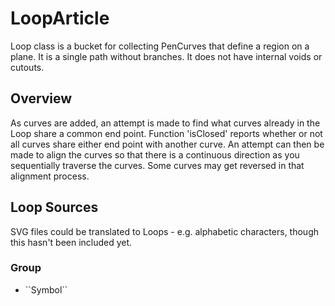 # LoopArticle

Loop class is a bucket for collecting PenCurves that define a region on a plane. It is a single path without branches. It does not have internal voids or cutouts.

## Overview

As curves are added, an attempt is made to find what curves already in the Loop share a common end point. Function 'isClosed' reports whether or not all curves share either end point with another curve. An attempt can then be made to align the curves so that there is a continuous direction as you sequentially traverse the curves. Some curves may get reversed in that alignment process.

## Loop Sources

SVG files could be translated to Loops - e.g. alphabetic characters, though this hasn't been included yet.

### <!--@START_MENU_TOKEN@-->Group<!--@END_MENU_TOKEN@-->

- <!--@START_MENU_TOKEN@-->``Symbol``<!--@END_MENU_TOKEN@-->
